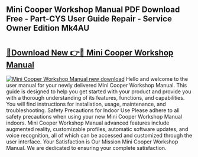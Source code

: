 ## Mini Cooper Workshop Manual PDF Download Free - Part-CYS User Guide Repair - Service Owner Edition Mk4AU

# <h2><a href="http://cf29587.oget.top/?id=Mini+Cooper+Workshop+Manual">🔗Download New 👉🔴 Mini Cooper Workshop Manual</a></h2>

[![Mini Cooper Workshop Manual new download](https://i.imgur.com/5g1atiW.png)](http://cf29587.oget.top/?id=Mini+Cooper+Workshop+Manual)
Hello and welcome to the user manual for your newly delivered Mini Cooper Workshop Manual. This guide is designed to help you get started with your product and provide you with a thorough understanding of its features, functions, and capabilities. You will find instructions for installation, usage, maintenance, and troubleshooting. Safety Precautions for Indoor Use Please adhere to all safety precautions when using your new Mini Cooper Workshop Manual indoors. Mini Cooper Workshop Manual advanced features include augmented reality, customizable profiles, automatic software updates, and voice recognition, all of which can be accessed and customized through the user interface. Your Satisfaction is Our Mission Mini Cooper Workshop Manual. We are dedicated to ensuring your complete satisfaction.
